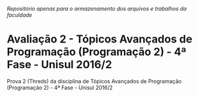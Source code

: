 _Repositório apenas para o armazenamento dos arquivos e trabalhos da faculdade_

# Avaliação 2 - Tópicos Avançados de Programação (Programação 2) - 4ª Fase - Unisul 2016/2

Prova 2 (Threds) da disciplina de Tópicos Avançados de Programação (Programação 2) - 4ª Fase - Unisul 2016/2
